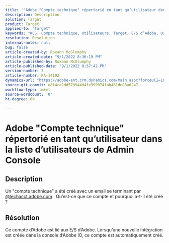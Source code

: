 ```yaml
---
title: '"Adobe "Compte technique" répertorié en tant qu’utilisateur dans la liste d’utilisateurs sur Admin Console"'
description: Description
solution: Target
product: Target
applies-to: "Target"
keywords: "KCS. Compte technique, Utilisateurs, Target, E/S d’Adobe, Userlist"
resolution: Resolution
internal-notes: null
bug: false
article-created-by: Roxann McGlumphy
article-created-date: "9/1/2022 8:36:19 PM"
article-published-by: Roxann McGlumphy
article-published-date: "9/1/2022 8:37:42 PM"
version-number: 3
article-number: KA-14102
dynamics-url: "https://adobe-ent.crm.dynamics.com/main.aspx?forceUCI=1&pagetype=entityrecord&etn=knowledgearticle&id=31fe9eb6-352a-ed11-9db1-002248086a27"
source-git-commit: e8f4ca2dd578944d4fe399074fab461de88ad247
workflow-type: tm+mt
source-wordcount: '0'
ht-degree: 0%

---
```


# Adobe &quot;Compte technique&quot; répertorié en tant qu’utilisateur dans la liste d’utilisateurs de Admin Console

## Description


Un &quot;compte technique&quot; a été créé avec un email se terminant par [@techacct.adobe.com](http://techacct.adobe.com) . Qu’est-ce que ce compte et pourquoi a-t-il été créé ?


## Résolution


Ce compte d’Adobe est lié aux E/S d’Adobe. Lorsqu’une nouvelle intégration est créée dans la console d’Adobe IO, ce compte est automatiquement créé.
